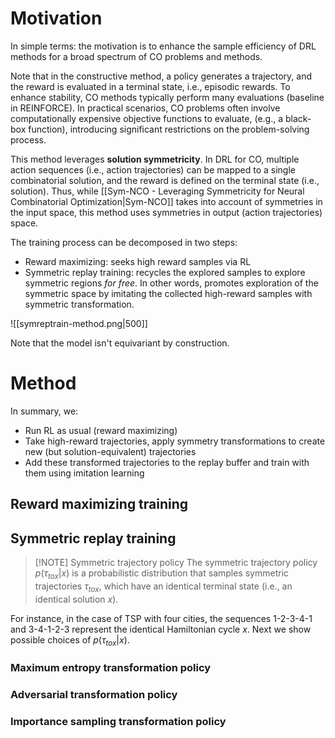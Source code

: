 
# Motivation

In simple terms: the motivation is to enhance the sample efficiency of DRL methods for a broad spectrum of CO problems and methods. 

Note that in the constructive method, a policy generates a trajectory, and the reward is evaluated in a terminal state, i.e., episodic rewards. To enhance stability, CO methods typically perform many evaluations (baseline in REINFORCE). In practical scenarios, CO problems often involve computationally expensive objective functions to evaluate, (e.g., a black-box function), introducing significant restrictions on the problem-solving process.

This method leverages **solution symmetricity**. In DRL for CO, multiple action sequences (i.e., action trajectories) can be mapped to a single combinatorial solution, and the reward is defined on the terminal state (i.e., solution). Thus, while [[Sym-NCO - Leveraging Symmetricity for Neural Combinatorial Optimization|Sym-NCO]] takes into account of symmetries in the input space, this method uses symmetries in output (action trajectories) space. 

The training process can be decomposed in two steps:
- Reward maximizing: seeks high reward samples via RL
- Symmetric replay training: recycles the explored samples to explore symmetric regions *for free*. In other words, promotes exploration of the symmetric space by imitating the collected high-reward samples with symmetric transformation.

![[symreptrain-method.png|500]]

Note that the model isn't equivariant by construction. 

# Method

In summary, we:
- Run RL as usual (reward maximizing)
- Take high-reward trajectories, apply symmetry transformations to create new (but solution-equivalent) trajectories
- Add these transformed trajectories to the replay buffer and train with them using imitation learning

## Reward maximizing training


## Symmetric replay training


> [!NOTE] Symmetric trajectory policy
> The symmetric trajectory policy $p(\tau_{to x}|x)$ is a probabilistic distribution that samples symmetric trajectories $\tau_{to x}$, which have an identical terminal state (i.e., an identical solution $x$).

For instance, in the case of TSP with four cities, the sequences 1-2-3-4-1 and 3-4-1-2-3 represent the identical
Hamiltonian cycle $x$. Next we show possible choices of $p(\tau_{to x}|x)$.

### Maximum entropy transformation policy

### Adversarial transformation policy

### Importance sampling transformation policy
